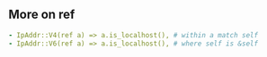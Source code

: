 ## More on ref

```yaml
- IpAddr::V4(ref a) => a.is_localhost(), # within a match self
- IpAddr::V6(ref a) => a.is_localhost(), # where self is &self
```
